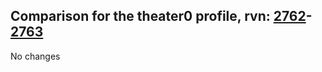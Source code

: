 ## Comparison for the theater0 profile, rvn: [2762](https://github.com/PRO100KatYT/FortniteProfileRevisions/tree/main/profiles/theater0/2762%20theater0.json)-[2763](https://github.com/PRO100KatYT/FortniteProfileRevisions/tree/main/profiles/theater0/2763%20theater0.json)

No changes
